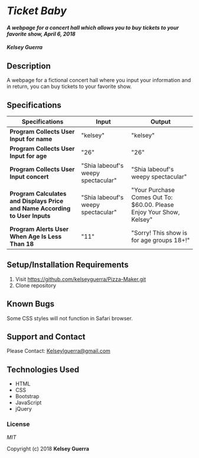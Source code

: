 # _Ticket Baby_

#### _A webpage for a concert hall which allows you to buy tickets to your favorite show, April 6, 2018_

#### _Kelsey Guerra_

## Description

A webpage for a fictional concert hall where you input your information and in return, you can buy tickets to your favorite show.

## Specifications

|Specifications |Input |Output|
------------ | ------------- | -------------
| **Program Collects User Input for name** | "kelsey" | "kelsey" |
| **Program Collects User Input for age** | "26" | "26" |
| **Program Collects User Input concert**| "Shia labeouf's weepy spectacular" | "Shia labeouf's weepy spectacular" |
| **Program Calculates and Displays Price and Name According to User Inputs**| "Shia labeouf's weepy spectacular" | "Your Purchase Comes Out To: $60.00. Please Enjoy Your Show, Kelsey" |
| **Program Alerts User When Age Is Less Than 18**| "11" | "Sorry! This show is for age groups 18+!" |

## Setup/Installation Requirements

1. Visit https://github.com/kelseyguerra/Pizza-Maker.git
2. Clone repository

## Known Bugs

Some CSS styles will not function in Safari browser.

## Support and Contact

Please Contact: Kelseylguerra@gmail.com

## Technologies Used

* HTML
* CSS
* Bootstrap
* JavaScript
* jQuery

### License

_MIT_

Copyright (c) 2018 **Kelsey Guerra**
